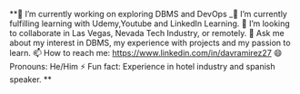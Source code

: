 **🔭 I’m currently working on exploring DBMS and DevOps
_🌱 I’m currently fulfilling learning with Udemy,Youtube and LinkedIn Learning.
🤔  I’m looking to collaborate in Las Vegas, Nevada Tech Industry, or remotely.
💬 Ask me about my interest in DBMS, my experience with projects and my passion to learn.
📫 How to reach me: https://www.linkedin.com/in/davramirez27
😄 Pronouns: He/Him
⚡ Fun fact: Experience in hotel industry and spanish speaker. **
